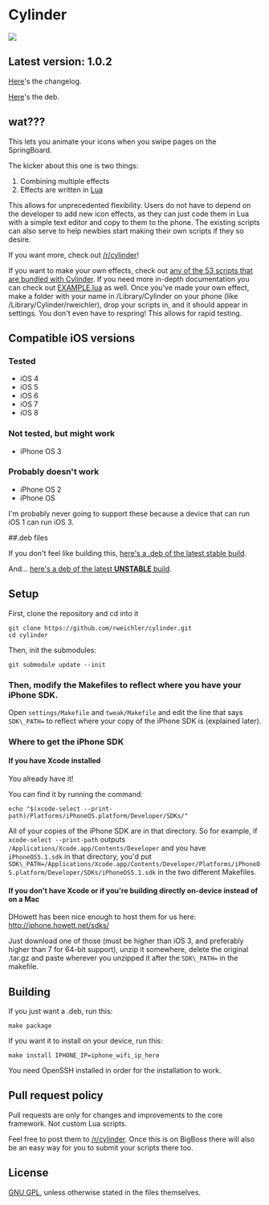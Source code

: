 # Cylinder

![](https://github.com/rweichler/cylinder/raw/master/code.png)

## Latest version: 1.0.2

[Here](http://github.com/rweichler/cylinder/tree/master/CHANGELOG.md)'s the changelog.

[Here](https://github.com/rweichler/cylinder/raw/master/cylinder.deb)'s the deb.

## wat???

This lets you animate your icons when you swipe pages on the SpringBoard.

The kicker about this one is two things:

1. Combining multiple effects
2. Effects are written in [Lua](http://lua.org/about.html)

This allows for unprecedented flexibility. Users do not have to depend on the developer
to add new icon effects, as they can just code them in Lua with a simple text editor
and copy to them to the phone. The existing scripts can also serve to help newbies start making their own scripts if they so desire.

If you want more, check out [/r/cylinder](http://reddit.com/r/cylinder)!

If you want to make your own effects, check out [any of the 53 scripts that are bundled with Cylinder](https://github.com/rweichler/cylinder/tree/master/tweak/scripts). If you need more in-depth documentation you can check out
[EXAMPLE.lua](https://github.com/rweichler/cylinder/blob/master/tweak/scripts/EXAMPLE.lua)
as well.
Once you've made your own effect, make a folder with
your name in /Library/Cylinder on your phone (like 
/Library/Cylinder/rweichler), drop your scripts in,
and it should appear in settings. You don't even have to
respring! This allows for rapid testing.

## Compatible iOS versions

### Tested

* iOS 4
* iOS 5
* iOS 6
* iOS 7
* iOS 8

### Not tested, but might work

* iPhone OS 3

### Probably doesn't work

* iPhone OS 2
* iPhone OS

I'm probably never going to support these because a device that can run iOS 1 can run iOS 3.

##.deb files

If you don't feel like building this, [here's a .deb of the latest stable build](http://r333d.com/repo/cylinder.php).

And... [here's a deb of the latest **UNSTABLE** build](http://r333d.com/repo/cylinder.php?unstable=1).

## Setup

First, clone the repository and cd into it

```
git clone https://github.com/rweichler/cylinder.git
cd cylinder
```

Then, init the submodules:

```
git submodule update --init
```

### Then, modify the Makefiles to reflect where you have your iPhone SDK.

Open `settings/Makefile` and `tweak/Makefile` and edit the line that says `SDK\_PATH=` to reflect where your copy of the iPhone SDK is (explained later).

### Where to get the iPhone SDK

#### If you have Xcode installed

You already have it!

You can find it by running the command:

```
echo "$(xcode-select --print-path)/Platforms/iPhoneOS.platform/Developer/SDKs/"
```

All of your copies of the iPhone SDK are in that directory. So for example, if `xcode-select --print-path` outputs `/Applications/Xcode.app/Contents/Developer` and you have `iPhoneOS5.1.sdk` in that directory, you'd put `SDK\_PATH=/Applications/Xcode.app/Contents/Developer/Platforms/iPhoneOS.platform/Developer/SDKs/iPhoneOS5.1.sdk` in the two different Makefiles.

#### If you don't have Xcode or if you're building directly on-device instead of on a Mac

DHowett has been nice enough to host them for us here: http://iphone.howett.net/sdks/

Just download one of those (must be higher than iOS 3, and preferably higher than 7 for 64-bit support), unzip it somewhere, delete the original .tar.gz and paste wherever you unzipped it after the `SDK\_PATH=` in the makefile.


## Building

If you just want a .deb, run this:

```
make package
```

If you want it to install on your device, run this:
```
make install IPHONE_IP=iphone_wifi_ip_here
```
You need OpenSSH installed in order for the installation to work.

## Pull request policy

Pull requests are only for changes and improvements to the core framework. Not custom Lua scripts.

Feel free to post them to [/r/cylinder](http://reddit.com/r/cylinder). Once this is on BigBoss there will also be an easy way for you to submit your scripts there too.

## License

[GNU GPL](https://github.com/rweichler/cylinder/blob/master/LICENSE), unless otherwise stated in the files themselves.
